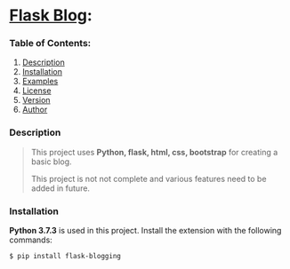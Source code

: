 # <u>Flask Blog</u>:

### Table of Contents:

1. [Description](#description)
2. [Installation](#installation)
3. [Examples](#examples)
4. [License](#license)
5. [Version](#version)
6. [Author](#author)

### Description
> This project uses **Python, flask, html, css, bootstrap** for creating a basic blog.
>
> This project is not not complete and various features need to be added in future.


### Installation

**Python 3.7.3** is used in this project.
Install the extension with the following commands:

`$ pip install flask-blogging`
